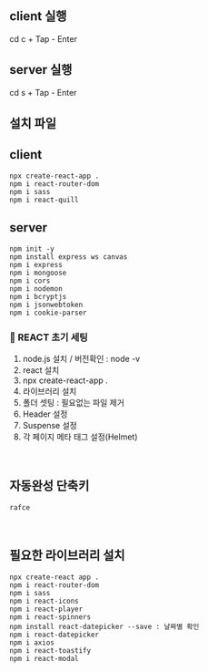 ## client 실행

cd c + Tap - Enter

## server 실행

cd s + Tap - Enter

## 설치 파일

## client

```
npx create-react-app .
npm i react-router-dom
npm i sass
npm i react-quill
```

## server

```
npm init -y
npm install express ws canvas
npm i express
npm i mongoose
npm i cors
npm i nodemon
npm i bcryptjs
npm i jsonwebtoken
npm i cookie-parser
```

### 💛 REACT 초기 세팅

1. node.js 설치 / 버전확인 : node -v
2. react 설치
3. npx create-react-app .
4. 라이브러리 설치
5. 폴더 셋팅 : 필요없는 파일 제거
6. Header 설정
7. Suspense 설정
8. 각 페이지 메타 태그 설정(Helmet)

<br>

## 자동완성 단축키

`rafce`

<br>

## 필요한 라이브러리 설치

```
npx create-react app .
npm i react-router-dom
npm i sass
npm i react-icons
npm i react-player
npm i react-spinners
npm install react-datepicker --save : 날짜별 확인
npm i react-datepicker
npm i axios
npm i react-toastify
npm i react-modal
```
